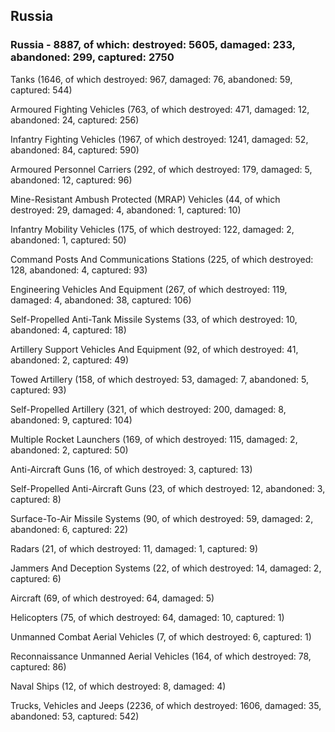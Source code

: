 
 
 ## Russia
 
 ### Russia - 8887, of which: destroyed: 5605, damaged: 233, abandoned: 299, captured: 2750

 

 

 Tanks (1646, of which destroyed: 967, damaged: 76, abandoned: 59, captured: 544)

 Armoured Fighting Vehicles (763, of which destroyed: 471, damaged: 12, abandoned: 24, captured: 256)

 Infantry Fighting Vehicles (1967, of which destroyed: 1241, damaged: 52, abandoned: 84, captured: 590)

 Armoured Personnel Carriers (292, of which destroyed: 179, damaged: 5, abandoned: 12, captured: 96)

 Mine-Resistant Ambush Protected (MRAP) Vehicles (44, of which destroyed: 29, damaged: 4, abandoned: 1, captured: 10)

 Infantry Mobility Vehicles (175, of which destroyed: 122, damaged: 2, abandoned: 1, captured: 50)

 Command Posts And Communications Stations (225, of which destroyed: 128, abandoned: 4, captured: 93)

 Engineering Vehicles And Equipment (267, of which destroyed: 119, damaged: 4, abandoned: 38, captured: 106)

 Self-Propelled Anti-Tank Missile Systems (33, of which destroyed: 10, abandoned: 4, captured: 18)

 Artillery Support Vehicles And Equipment (92, of which destroyed: 41, abandoned: 2, captured: 49)

 Towed Artillery (158, of which destroyed: 53, damaged: 7, abandoned: 5, captured: 93)

 Self-Propelled Artillery (321, of which destroyed: 200, damaged: 8, abandoned: 9, captured: 104)

 Multiple Rocket Launchers (169, of which destroyed: 115, damaged: 2, abandoned: 2, captured: 50)

 Anti-Aircraft Guns (16, of which destroyed: 3, captured: 13)

 Self-Propelled Anti-Aircraft Guns (23, of which destroyed: 12, abandoned: 3, captured: 8)

 Surface-To-Air Missile Systems (90, of which destroyed: 59, damaged: 2, abandoned: 6, captured: 22)

 Radars (21, of which destroyed: 11, damaged: 1, captured: 9)

 Jammers And Deception Systems (22, of which destroyed: 14, damaged: 2, captured: 6)

 Aircraft (69, of which destroyed: 64, damaged: 5)

 Helicopters (75, of which destroyed: 64, damaged: 10, captured: 1)

 Unmanned Combat Aerial Vehicles (7, of which destroyed: 6, captured: 1)

 Reconnaissance Unmanned Aerial Vehicles (164, of which destroyed: 78, captured: 86)

 Naval Ships (12, of which destroyed: 8, damaged: 4)

 Trucks, Vehicles and Jeeps (2236, of which destroyed: 1606, damaged: 35, abandoned: 53, captured: 542)

